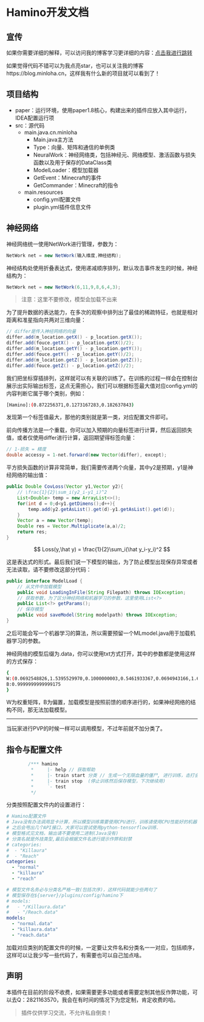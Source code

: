 # Hamino开发文档

## 宣传

如果你需要详细的解释，可以访问我的博客学习更详细的内容：[点击我进行跳转](https://blog.minloha.cn/2023/01/04/%E9%9D%9E%E5%B8%B8%E8%AF%A6%E7%BB%86%E7%9A%84ANN/)

如果觉得代码不错可以为我点亮star，也可以关注我的博客https://blog.minloha.cn，这样我有什么新的项目就可以看到了！

## 项目结构

- paper：运行环境，使用paper1.8核心，构建出来的插件应放入其中运行，IDEA配置运行项
- src：源代码
  - main.java.cn.minloha
    - Main.java主方法
    - Type：向量、矩阵和通信的单例类
    - NeuralWork：神经网络类，包括神经元、网络模型、激活函数与损失函数以及用于保存的DataClass类
    - ModelLoader：模型加载器
    - GetEvent：Minecraft的事件
    - GetCommander：Minecraft的指令
  - main.resources
    - config.yml配置文件
    - plugin.yml插件信息文件

## 神经网络

神经网络统一使用NetWork进行管理，参数为：

```java
NetWork net = new NetWork(输入维度,神经结构);
```

神经结构处使用折叠表达式，使用递减顺序排列，默认攻击事件发生的时候，神经结构为：

```java
NetWork net = new NetWork(6,11,9,8,6,4,3);
```

> 注意：这里不要修改，模型会加载不出来

为了提升数据的表达能力，在多次的观察中排列出了最佳的稀疏特征，也就是相对距离和准星指向共两对三维向量：

```java
// differ是传入神经网络的向量
differ.add(m_location.getX() - p_location.getX());
differ.add(fouce.getX() - p_location.getX()/2);
differ.add(m_location.getY() - p_location.getY());
differ.add(fouce.getY() - p_location.getY()/2);
differ.add(m_location.getZ() - p_location.getZ());
differ.add(fouce.getZ() - p_location.getZ()/2);
```

我们把坐标穿插排列，这样就可以有关联的训练了。在训练的过程一样会在控制台展示出实际输出标签，这点无需担心，我们可以根据标签最大值对应config.yml的内容判断它属于哪个类别，例如：

```bash
[Hamino]:(0.872256371,0.1273167283,0.182637843)
```

发现第一个标签值最大，那他的类别就是第一类，对应配置文件即可。

前向传播方法是一个重载，你可以加入预期的向量标签进行计算，然后返回损失值，或者仅使用differ进行计算，返回期望得标签向量：

```java
// 1-损失 = 精度
double accessy = 1-net.forward(new Vector(differ), except);
```

平方损失函数的计算非常简单，我们需要传递两个向量，其中y2是预期，y1是神经网络的输出值：

```java
public Double CovLoss(Vector y1,Vector y2){
    // \frac{1}{2}\sum_i(y2_i-y1_i)^2
    List<Double> temp = new ArrayList<>();
    for(int d = 0;d<y1.getDimens();d++){
        temp.add(y2.getAsList().get(d)-y1.getAsList().get(d));
    }
    Vector a = new Vector(temp);
    Double res = Vector.Multiplicate(a,a)/2;
    return res;
}
```

$$
Loss(y,\hat y) = \frac{1}{2}\sum_i(\hat y_i-y_i)^2
$$

这是表达式的形式。最后我们说一下模型的输出，为了防止模型出现保存异常或者无法读取，请不要修改这部分代码：

```java
public interface ModelLoad {
    // 从文件中加载模型
    public void LoadingInFile(String Filepath) throws IOException;
    // 获取参数，为了区分神经网络和机器学习的参数，这里使用List<?>
    public List<?> getParams();
    // 保存模型
    public void saveModel(String modelpath) throws IOException;
}
```

之后可能会写一个机器学习的算法，所以需要预留一个MLmodel.java用于加载机器学习的参数。

神经网络的模型后缀为.data，你可以使用txt方式打开，其中的参数都是使用这样的方式保存：

```bash
{
W:(0.0692548826,1.5395529970,0.1000000003,0.5461933367,0.0694943166,1.6509559252)
B:0.9999999999999175
}
```

W为权重矩阵，B为偏置，加载模型是按照前馈的顺序进行的，如果神经网络的结构不同，那无法加载模型。

---

当玩家进行PVP的时候一样可以调用模型，不过年前就不加分类了。

## 指令与配置文件

```java
        /*** hamino
         *     |- help // 获取帮助
         *     |- train start 分类 // 生成一个无限血量的僵尸, 进行训练，击打会有提示
         *     |- train stop  (停止训练然后保存模型，下次继续用)
         *     `- test
         */
```

分类按照配置文件内的设置进行：

```yaml
# Hamino配置文件
# Java没有办法调用显卡计算，所以模型训练需要使用CPU进行，训练请使用CPU性能好的机器训练。
# 之后会甩出几个API接口，大家可以尝试使用python-tensorflow训练.
# 模型格式见文档，输出请不要使用二进制(Java没有)
# 分类名就是外挂类型,最后会根据文件名进行提示作弊和封禁
# categories:
#  - "Killaura"
#  - "Reach"
categories:
  - "normal"
  - "killaura"
  - "reach"

# 模型文件名务必与分类名严格一致(包括次序)，这样代码就能少些两句了
# 模型保存在${server}/plugins/config/hamino下
# models:
#   - "/Killaura.data"
#   - "/Reach.data"
models:
  - "normal.data"
  - "killaura.data"
  - "reach.data"
```

加载对应类别的配置文件的时候，一定要让文件名和分类名一一对应，包括顺序，这样可以让我少写一些代码了，有需要也可以自己加点啥。

## 声明

本插件在目前的阶段不收费，如果需要更多功能或者需要定制其他反作弊功能，可以去Q：2821163570，我会在有时间的情况下为您定制，肯定收费的哈。

> 插件仅供学习交流，不允许私自倒卖！
